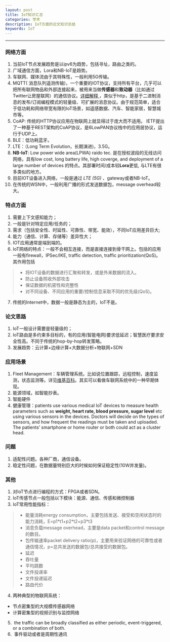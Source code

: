 ```yaml
---
layout: post
title: IoT知识汇总
categories: 学术
description: IoT方面的论文知识总结
keywords: IoT
---
```


___

### 网络方面

1. 当前IoT节点发展趋势是以ipv6为趋势，包括寻址，路由之类的。
2. 广域通信方面，Lora和NB-IoT是趋势。
3. 车联网、媒体流由于其特殊性，一般利用5G传输。
4. MQTT( 消息队列遥测传输)，一个重要的IOT协议，支持所有平台，几乎可以把所有联网物品和外部连接起来，被用来当做**传感器**和**致动器**（比如通过Twitter让房屋联网）的通信协议。[详细解释 ](https://zhuanlan.zhihu.com/p/20888181)，类似于http，是基于二进制消息的发布/订阅编程模式的轻量级、可扩展的消息协议。由于规范简单，适合于低功耗和网络带宽有限的IoT场景，如遥感数据、汽车、智能家居，智慧城市等。
5. CoAP: 传统的HTTP协议应用在物联网上就显得过于庞大而不适用。 IETF提出了一种基于REST架构的CoAP协议，是6LowPAN协议栈中的应用层协议，运行于UDP上。
6. BLE：低功耗蓝牙。
7. LTE：（Long Term Evolution，长期演进)，3.5G。
8. **NB-IoT**: Low power wide area(LPWA) raido tec. 是在授权波段的无线访问网络，具有low cost, long battery life, high coverge, and deployment of a large number of devices 的特点。其部署时间/成本较**Lora**更低, 与LTE有很多类似的地方。
9. 目前IOT设备进入网络，一般是通过 *LTE (5G)* 、gateway或者NB-IoT。
10. 在传统的WSN中，一般利用广播的形式发送数据包，message overhead较大。

### 特点方面

1. 需要上下文感知能力；
2. 一般是针对特定应用/任务的；
3. 需求（包括安全性、时延性、可靠性、带宽、能效），不同IoT应用差异巨大;
4. 能力（通信、计算、存储等）差异性大；
5. IOT应用通常是端到端的。
6. IoT网络的特点：一般不会相互连接，而是直接连接到骨干网上。包括的应用一般有firewall，IPSec/IKE, traffic detection, traffic prioritization(QoS)。其作用包括

> * 将IOT设备的数据进行汇聚和转发，或是外来数据的流入。
> * 防止设备照收外部攻击
> * 保证数据的机密性和完整性
> * 对不同设备、不同应用的重要/控制信息采取不同的优先级(QoS)。

7. ​传统的Internet中，数据一般是静态为主的，IoT不是。

### 论文思路

1. IoT一般设计需要是轻量级的；
2. IoT路由是多约束多目标的，有的应用(智能电网)要求低延迟；智慧医疗要求安全性高。不同于传统的hop-by-hop转发策略。
3. 发展趋势：云计算+边缘计算+大数据分析+物联网+SDN

### 应用场景

1. Fleet Management：车辆管理系统。比如说位置跟踪，远程控制，速度监测，状态监测等。详见[维基百科](https://en.wikipedia.org/wiki/Fleet_management)。其实可以看做车联网系统中的一种早期体现。
2. 能源领域，如智能抄表。
3. 智能硬件
4. 健康管理：patients use various medical IoT devices to measure health parameters such as **weight,  heart rate, blood pressure, sugar level** etc using various sensors in the devices. Doctors will decide on the types of sensors, and how frequent the readings must be taken and uploaded. The patients’  smartphone or home router or both could act as a cluster head.       

### 问题

1. 适配性问题。各种厂商，通信设备。
2. 稳定性问题，在数据量特别巨大的时候如何保证稳定性(10W并发量)。


### 其他

1. 对IoT节点进行编程的方式：FPGA或者SDN。
2. IoT传感节点一般包括以下模块：能源、通信、传感和微控制器 
3. IoT常用性能指标：

> * 能量消耗energy consumption，主要包括发送、接受和空闲状态时的能力消耗，E=p1\*t1+p2\*t2+p3\*t3
> * 消息负载message overhead，主要是data packet和control message的数目。
> * 包传输速率packet delivery ratio(p)，主要用来验证网络的可靠性或者通信情况，p=总共发送的数据包/总共接受的数据包。
> * 延迟
> * 吞吐量
> * 平均跳数
> * 文件投递率
> * 文件投递延迟
> * 路由代价

4. 两种典型的物联网系统：

* 节点密集型的大规模传感器网络
* 计算密集型的视频识别与监控网络

5.  the traffic can be broadly classified as either periodic, event-triggered, or a combination of both.  
6.  事件驱动或者是周期性通讯 




